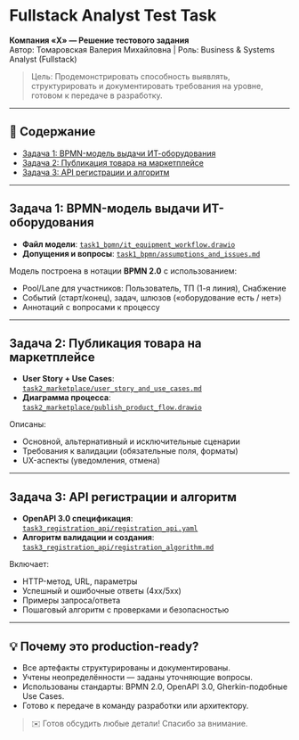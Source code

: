# Fullstack Analyst Test Task  
**Компания «X» — Решение тестового задания**  
Автор: Томаровская Валерия Михайловна | Роль: Business & Systems Analyst (Fullstack)

> Цель: Продемонстрировать способность выявлять, структурировать и документировать требования на уровне, готовом к передаче в разработку.

---

## 📌 Содержание
- [Задача 1: BPMN-модель выдачи ИТ-оборудования](#задача-1-bpmn-модель-выдачи-ит-оборудования)
- [Задача 2: Публикация товара на маркетплейсе](#задача-2-публикация-товара-на-маркетплейсе)
- [Задача 3: API регистрации и алгоритм](#задача-3-api-регистрации-и-алгоритм)

---

## Задача 1: BPMN-модель выдачи ИТ-оборудования

- **Файл модели**: [`task1_bpmn/it_equipment_workflow.drawio`](task1_bpmn/it_equipment_workflow.drawio)  
- **Допущения и вопросы**: [`task1_bpmn/assumptions_and_issues.md`](task1_bpmn/assumptions_and_issues.md)

Модель построена в нотации **BPMN 2.0** с использованием:
- Pool/Lane для участников: Пользователь, ТП (1-я линия), Снабжение
- Событий (старт/конец), задач, шлюзов («оборудование есть / нет»)
- Аннотаций с вопросами к процессу

---

## Задача 2: Публикация товара на маркетплейсе

- **User Story + Use Cases**: [`task2_marketplace/user_story_and_use_cases.md`](task2_marketplace/user_story_and_use_cases.md)
- **Диаграмма процесса**: [`task2_marketplace/publish_product_flow.drawio`](task2_marketplace/publish_product_flow.drawio)

Описаны:
- Основной, альтернативный и исключительные сценарии
- Требования к валидации (обязательные поля, форматы)
- UX-аспекты (уведомления, отмена)

---

## Задача 3: API регистрации и алгоритм

- **OpenAPI 3.0 спецификация**: [`task3_registration_api/registration_api.yaml`](task3_registration_api/registration_api.yaml)
- **Алгоритм валидации и создания**: [`task3_registration_api/registration_algorithm.md`](task3_registration_api/registration_algorithm.md)

Включает:
- HTTP-метод, URL, параметры
- Успешный и ошибочные ответы (4xx/5xx)
- Примеры запроса/ответа
- Пошаговый алгоритм с проверками и безопасностью

---

## 💡 Почему это production-ready?
- Все артефакты структурированы и документированы.
- Учтены неопределённости — заданы уточняющие вопросы.
- Использованы стандарты: BPMN 2.0, OpenAPI 3.0, Gherkin-подобные Use Cases.
- Готово к передаче в команду разработки или архитектору.

> ✉️ Готов обсудить любые детали! Спасибо за внимание.
